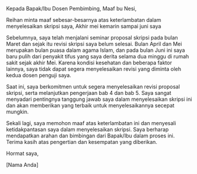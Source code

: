   
Kepada Bapak/Ibu Dosen Pembimbing,
Maaf bu Nesi,

Reihan minta maaf sebesar-besarnya atas keterlambatan dalam menyelesaikan skripsi saya, Akhir mei kemarin sampai juni saya 

Sebelumnya, saya telah menjalani seminar proposal skripsi pada bulan Maret dan sejak itu revisi skripsi saya belum selesai. Bulan April dan Mei merupakan bulan puasa dalam agama Islam, dan pada bulan Juni ini saya baru pulih dari penyakit tifus yang saya derita selama dua minggu di rumah sakit sejak akhir Mei. Karena kondisi kesehatan dan beberapa faktor lainnya, saya tidak dapat segera menyelesaikan revisi yang diminta oleh kedua dosen penguji saya.

Saat ini, saya berkomitmen untuk segera menyelesaikan revisi proposal skripsi, serta melanjutkan pengerjaan bab 4 dan bab 5. Saya sangat menyadari pentingnya tanggung jawab saya dalam menyelesaikan skripsi ini dan akan memberikan yang terbaik untuk menyelesaikannya secepat mungkin.

Sekali lagi, saya memohon maaf atas keterlambatan ini dan menyesali ketidakpantasan saya dalam menyelesaikan skripsi. Saya berharap mendapatkan arahan dan bimbingan dari Bapak/Ibu dalam proses ini. Terima kasih atas pengertian dan kesempatan yang diberikan.

Hormat saya,

[Nama Anda]